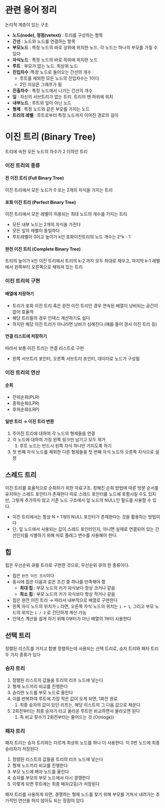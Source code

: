 # 관련 용어 정리
논리적 계층이 있는 구조
- **노드(node), 정점(vetext)** : 트리를 구성하는 항목
- **간선** : 노드와 노드를 연결하는 항목
- **부모노드** : 특정 노드의 바로 상위에 위치한 노드. 각 노드는 하나의 부모를 가질 수 있다
- **자식노드** : 특정 노드의 바로 하위에 위치한 노드
- **루트** : 부모가 없는 노드. 최상위 노드
- **진입차수** :특정 노드로 들어오는 간선의 개수
	- 루트를 제외한 모든 노드의 진입차수는 1이다
	- 2인 이상은 그래프가 됨
- **진출차수** : 특정 노드에서 나가는 간선의 개수
- **잎** : 자신의 서브트리가 없는 트리. 트리의 맨 하위에 위치
- **내부노드** : 루트와 잎이 아닌 노드
- **형제** : 특정 노드와 같은 부모를 가지는 노드
- **트리의 레벨** : 루트로부터 특정 노드까지 이어진 경로의 길이
# 이진 트리 (Binary Tree)
트리에 속한 모든 노드의 차수가 2 이하인 트리
### 이진 트리의 종류
#### 전 이진 트리 (Full Binary Tree)
이진 트리에서 모든 노드가 0 또는 2개의 자식을 가지는 트리
#### 포화 이진 트리 (Perfect Binary Tree)
이진 트리에서 모든 레벨이 허용되는 최대 노드의 개수를 가지는 트리
- 모든 내부 노드는 2개의 자식을 가진다
- 모든 잎의 레벨이 동일하다
- 루트레벨이 0이고 높이가 k인 포화이진트리의 노드 개수는 2^k - 1
#### 완전 이진 트리 (Complete Binary Tree)
트리의 높이가 k인 이진 트리에서 트리의 k-2 까지 모두 최대로 채우고, 마지막 k-1 레벨에서 왼쪽부터 오른쪽으로 채워져 있는 트리
### 이진 트리의 구현
#### 배열에 저장하기
- 트리가 포화 이진 트리 혹은 완전 이진 트리인 경우 연속된 배열이 낭비되는 공간이 없어 효율적
- 해당 트리들의 경우 인덱스 계산하기도 쉽다
- 하지만 해당 이진 트리가 아니라면 낭비가 심해진다 (예를 들어 경사 이진 트리 등)
#### 연결 리스트에 저장하기
따라서 보통 이진 트리는 연결 리스트로 구현
- 왼쪽 서브트리 포인터, 오른쪽 서브트리 포인터, 데이터로 노드가 구성됨
### 이진 트리의 연산
#### 순회
- 전위순회(PLR)
- 중위순회(LPR)
- 후위순회(LRP)
#### 일반 트리 → 이진 트리 변환
1. 주어진 트리에 대하여 각 노드의 형제들을 연결
2. 각 노드에 대하여 가장 왼쪽 링크만 남기고 모두 제거
	1. 루트 노드는 반드시 왼쪽 자식 하나만 가지도록 하기
3. 첫 번째 자식 노드를 제외한 다른 형제들을 첫 번째 자식 노드의 오른쪽 자식으로 설정
## 스레드 트리
이진 트리를 효율적으로 순회하기 위한 자료구조. 정해진 순회 방법에 따른 방문 순서를 유지하는 스레드 포인터가 존재한다
따로 스레드 포인터를 노드에 포함시킬 수도 있지만, 그렇게 추가하지 않고 기존 노드 구조에서 잎 노드의 NULL인 필드를 사용할 수 있다.
- 이진 트리에서는 항상 N + 1개의 NULL 포인터가 존재한다는 것을 활용하는 방법이다
- 단, 잎 노드에서 사용되는 값이 스레드 포인터인지, 아니면 실제로 연결되어 있는 간선인지를 식별하기 위해 따로 플래그 변수를 사용해야 한다.
## 힙
힙은 우선순위 큐를 트리로 구현한 것으로, 우선순위 큐의 한 종류이다.
- 힙은 `완전 이진 트리`이다
- 동시에 힙은 다음과 같은 조건 중 하나를 만족해야 함
	- **최대 힙** : 부모 노드의 키가 자식보다 항상 크거나 같음
	- **최소 힙** : 부모 노드의 키가 자식보다 항상 작거나 같음
- 힙은 완전 이진 트리 → 따라서 내부적으로 배열로 구현한다
- 왼쪽 자식 노드의 위치가 `i` 라면, 오른쪽 자식 노드의 위치는 `i + 1`, 그리고 부모 노드의 위치는 `i / 2` 로 간단하게 계산 가능
- 인덱스 계산을 쉽게 하기 위해 0부터가 아닌 배열의 1부터 사용한다
## 선택 트리
정렬된 리스트를 가지고 합병 정렬하는데 사용되는 선택 트리로, 승자 트리와 패자 트리 두 가지 종류가 있다
### 승자 트리
1. 정렬된 리스트의 값들을 트리의 리프 노드에 넣는다
2. 형제 노드끼리 비교를 진행한다
3. 승리한 노드를 부모 노드로 올린다
4. 이를 반복하여 루트에 가장 작은 값이 오게 되면, 1회전 완료
	1. 최종 승자의 값이 있던 리프는, 해당 리스트의 그 다음 값으로 채운다
5. 2회전부터는 최종 승자가 타고 올라온 루트만 비교하면서 올라오면 된다
	1. 즉 비교 횟수가 2회전부터는 줄어드는 것 (O(nlogk))
### 패자 트리
패자 트리는 승자 트리와는 다르게 최상위 노드를 하나 더 사용한다. 이 0번 노드에 최종 승리자가 저장된다
1. 정렬된 리스트의 값들을 트리의 리프 노드에 넣는다
2. 형제 노드끼리 비교를 진행한다
3. 부모 노드에 패자 노드를 올린다
4. 승자를 부모의 부모 노드에서 다시 경쟁한다
5. 이렇게 되면 루트에는 최종 패자(2등)가 저장된다

패자 트리를 사용하게 되면, 경쟁하는 형제 노드를 찾기 위해 부모를 거쳐서 내려가는 추가적인 연산을 하지 않아도 되는 장점이 있다